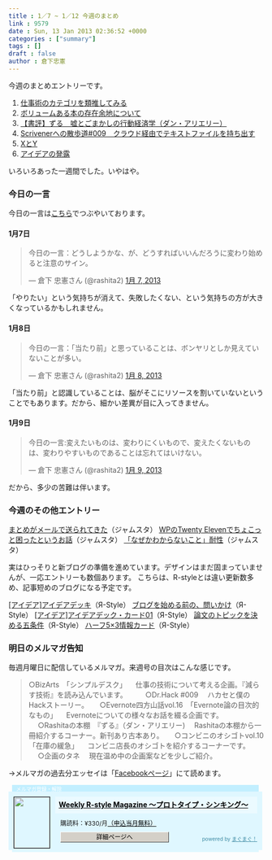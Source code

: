 ```yaml
---
title : 1／7 ~ 1／12 今週のまとめ
link : 9579
date : Sun, 13 Jan 2013 02:36:52 +0000
categories : ["summary"]
tags : []
draft : false
author : 倉下忠憲
---
```


今週のまとめエントリーです。

<ol>
<li><a href="https://rashita.net/blog/?p=9534" target="_blank">仕事術のカテゴリを類推してみる</a></li>
<li><a href="https://rashita.net/blog/?p=9542" target="_blank">ボリュームある本の存在余地について</a></li>
<li><a href="https://rashita.net/blog/?p=9551" target="_blank">【書評】ずる　嘘とごまかしの行動経済学（ダン・アリエリー）</a></li>
<li><a href="https://rashita.net/blog/?p=9556" target="_blank">Scrivenerへの散歩道#009　クラウド経由でテキストファイルを持ち出す</a></li>
<li><a href="https://rashita.net/blog/?p=9571" target="_blank">XとY</a></li>
<li><a href="https://rashita.net/blog/?p=9576" target="_blank">アイデアの発露</a></li>
</ol>

いろいろあった一週間でした。いやはや。

<h3>今日の一言</h3>
今日の一言は<a href="http://twitter.com/rashita2 ">こちら</a>でつぶやいております。

<h4>1月7日</h4>
<blockquote class="twitter-tweet" lang="ja"><p>今日の一言：どうしようかな、が、どうすればいいんだろうに変わり始めると注意のサイン。</p>&mdash; 倉下 忠憲さん (@rashita2) <a href="https://twitter.com/rashita2/status/288113135682994177" data-datetime="2013-01-07T02:41:39+00:00">1月 7, 2013</a></blockquote>
<script async src="//platform.twitter.com/widgets.js" charset="utf-8"></script>

「やりたい」という気持ちが消えて、失敗したくない、という気持ちの方が大きくなっているかもしれません。

<h4>1月8日</h4>
<blockquote class="twitter-tweet" lang="ja"><p>今日の一言：「当たり前」と思っていることは、ボンヤリとしか見えていないことが多い。</p>&mdash; 倉下 忠憲さん (@rashita2) <a href="https://twitter.com/rashita2/status/288479599535456257" data-datetime="2013-01-08T02:57:50+00:00">1月 8, 2013</a></blockquote>
<script async src="//platform.twitter.com/widgets.js" charset="utf-8"></script>

「当たり前」と認識していることは、脳がそこにリソースを割いていないということでもあります。だから、細かい差異が目に入ってきません。

<h4>1月9日</h4>
<blockquote class="twitter-tweet" lang="ja"><p>今日の一言:変えたいものは、変わりにくいもので、変えたくないものは、変わりやすいものであることは忘れてはいけない。</p>&mdash; 倉下 忠憲さん (@rashita2) <a href="https://twitter.com/rashita2/status/288945416681172992" data-datetime="2013-01-09T09:48:50+00:00">1月 9, 2013</a></blockquote>
<script async src="//platform.twitter.com/widgets.js" charset="utf-8"></script>

だから、多少の苦難は伴います。

<h3>今週のその他エントリー</h3>
<a href="http://rashita.hatenablog.com/entry/2013/01/12/131050" target="_blank">まとめがメールで送られてきた</a>（ジャムスタ）
<a href="http://rashita.hatenablog.com/entry/2013/01/10/111619" target="_blank">WPのTwenty Elevenでちょこっと困ったというお話</a>（ジャムスタ）
<a href="http://rashita.hatenablog.com/entry/2013/01/09/112218" target="_blank">「なぜかわからないこと」耐性</a>（ジャムスタ）

実はひっそりと新ブログの準備を進めています。デザインはまだ固まっていませんが、一応エントリーも数個あります。
こちらは、R-styleとは違い更新数多め、記事短めのブログになる予定です。

<a href="http://rashita.net/blog2/?p=38" target="_blank">[アイデア]アイデアデッキ</a>（Я-Style）
<a href="http://rashita.net/blog2/?p=52" target="_blank">ブログを始める前の、問いかけ</a>（Я-Style）
<a href="http://rashita.net/blog2/?p=58" target="_blank">[アイデア]アイデアデック・カード01</a>（Я-Style）
<a href="http://rashita.net/blog2/?p=67" target="_blank">論文のトピックを決める五条件</a>（Я-Style）
<a href="http://rashita.net/blog2/?p=77" target="_blank">ハーフ5×3情報カード</a>（Я-Style）

<h3>明日のメルマガ告知</h3>
毎週月曜日に配信しているメルマガ。来週号の目次はこんな感じです。

<blockquote>
○BizArts　「シンプルデスク」
　仕事の技術について考える企画。『減らす技術』を読み込んでいます。
　　
○Dr.Hack #009
　ハカセと僕のHackストーリー。
　
 ○Evernote四方山話vol.16　「Evernote論の目次的なもの」
　Evernoteについての様々なお話を綴る企画です。
　
○Rashitaの本棚　『ずる』（ダン・アリエリー)
　Rashitaの本棚から一冊紹介するコーナー。新刊あり古本あり。
　
○コンビニのオシゴトvol.10 「在庫の緩急」
　コンビニ店長のオシゴトを紹介するコーナーです。
　
○企画のタネ
　現在温め中の企画案などを少しご紹介。
</blockquote>

→メルマガの過去分エッセイは「<a href="http://www.facebook.com/home.php#!/rashitaportal">Facebookページ</a>」にて読めます。

<div style="width:500px;margin-bottom:20px;">
<div style="height:13px;background:url(http://img.mag2.com/mag2/common/publ/pub-form/wide_b_left_top.gif) no-repeat left top;"><div style="height:13px;background:url(http://img.mag2.com/mag2/common/publ/pub-form/wide_b_right_top.gif) no-repeat right top;"><div style="margin:0 7px;padding-left:8px; height:13px; color:#fff; background:#c2efff url(http://img.mag2.com/mag2/common/publ/pub-form/wide_b_tit.gif) no-repeat left top; font-size:10px;">メルマガ登録・解除</div></div></div>
<div style="padding:10px 0;background:#dff7ff url(http://img.mag2.com/mag2/common/publ/pub-form/wide_b_bg.gif) repeat-x;font-size:12px;"><a href="http://www.mag2.com/m/0001185133.html" style="border:none;"><img src="http://www.mag2.com/images/MagazineCover/0001185133c.png" width="70" height="100" style="margin:0 10px; position:absolute; border:#000 1px solid;" /></a>
<div style="margin:0 10px 0 92px; position:relative; height:95px;">
<div style="padding:8px 7px; background-color: #ebfaff; font-weight:bold; font-size:14px; line-height:1.2;"><a href="http://www.mag2.com/m/0001185133.html" style="color:#000;">Weekly R-style Magazine ～プロトタイプ・シンキング～ </a></div>
<div style="padding:10px 0 0 10px;">購読料：&yen;330/月<a href="http://www.mag2.com/read/charge.html" style="color:#000;">（申込当月無料）</a></div><div style="margin:10px 0 0 10px; height:20px;position:relative;"><a href="http://www.mag2.com/m/0001185133.html" style="color:#000;text-decoration:none;"><span style="padding:2px 70px;border:#404040 1px solid;border-top-color:#fff;border-left-color:#fff;background-color:#d4d0c8;text-align:center;">詳細ページへ</span></a><span style="position:absolute; right:0; bottom:0; color:#3f8ba5; font-size:10px;">powered by <a href="http://www.mag2.com/" target="_blank" style="color:#3f8ba5;">まぐまぐ！</a></span></div></div>
</div>
<div style="height:4px;background:url(http://img.mag2.com/mag2/common/publ/pub-form/wide_b_left_bot.gif) no-repeat left top;"><div style="background:url(http://img.mag2.com/mag2/common/publ/pub-form/wide_b_right_bot.gif) no-repeat right top;"><div style="margin:0 7px;padding-left:8px; height:4px; background-color:#dff7ff; font-size:1px;">&nbsp;</div></div></div>
</div>

